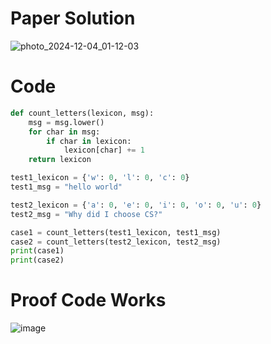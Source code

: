 # Paper Solution
![photo_2024-12-04_01-12-03](https://github.com/user-attachments/assets/82541d96-5fae-4a07-b449-86385912bc14)

# Code

```.py
def count_letters(lexicon, msg):
    msg = msg.lower()
    for char in msg:
        if char in lexicon:
            lexicon[char] += 1
    return lexicon

test1_lexicon = {'w': 0, 'l': 0, 'c': 0}
test1_msg = "hello world"

test2_lexicon = {'a': 0, 'e': 0, 'i': 0, 'o': 0, 'u': 0}
test2_msg = "Why did I choose CS?"

case1 = count_letters(test1_lexicon, test1_msg)
case2 = count_letters(test2_lexicon, test2_msg)
print(case1)
print(case2)
```
# Proof Code Works
![image](https://github.com/user-attachments/assets/c42f90d3-c21f-4d5b-bed3-c2fbdb8e5123)
